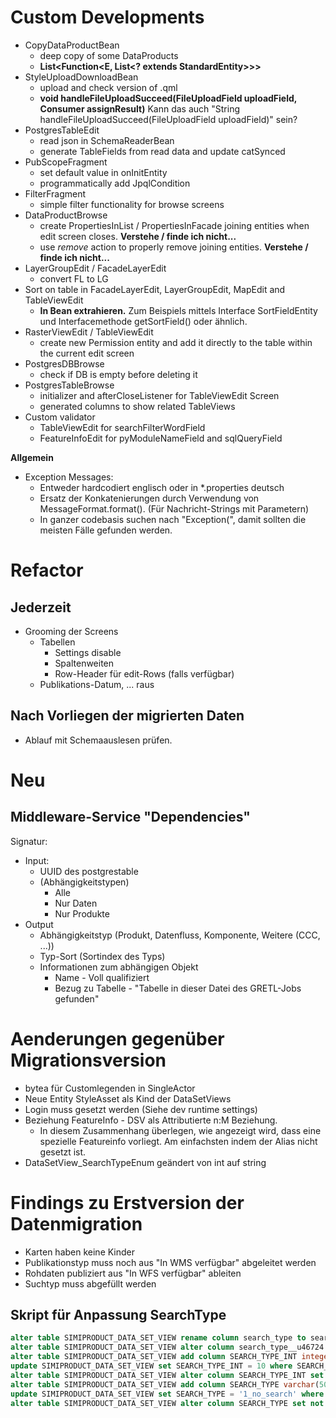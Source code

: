 # Custom Developments

- CopyDataProductBean
   - deep copy of some DataProducts
   - **List<Function<E, List<? extends StandardEntity>>>**
- StyleUploadDownloadBean
   - upload and check version of .qml
   - **void handleFileUploadSucceed(FileUploadField uploadField, Consumer<String> assignResult)** Kann das auch "String handleFileUploadSucceed(FileUploadField uploadField)" sein?
- PostgresTableEdit
   - read json in SchemaReaderBean
   - generate TableFields from read data and update catSynced
- PubScopeFragment
   - set default value in onInitEntity
   - programmatically add JpqlCondition
- FilterFragment
   - simple filter functionality for browse screens
- DataProductBrowse
   - create PropertiesInList / PropertiesInFacade joining entities when edit screen closes. **Verstehe / finde ich nicht...**
   - use *remove* action to properly remove joining entities. **Verstehe / finde ich nicht...**
- LayerGroupEdit / FacadeLayerEdit
   - convert FL to LG
- Sort on table in FacadeLayerEdit, LayerGroupEdit, MapEdit and TableViewEdit
  - **In Bean extrahieren.** Zum Beispiels mittels Interface SortFieldEntity und Interfacemethode getSortField() oder ähnlich.
- RasterViewEdit / TableViewEdit
   - create new Permission entity and add it directly to the table within the current edit screen
- PostgresDBBrowse
   - check if DB is empty before deleting it
- PostgresTableBrowse
   - initializer and afterCloseListener for TableViewEdit Screen
   - generated columns to show related TableViews
- Custom validator
   - TableViewEdit for searchFilterWordField
   - FeatureInfoEdit for pyModuleNameField and sqlQueryField
   
   
**Allgemein**
- Exception Messages: 
  - Entweder hardcodiert englisch oder in *.properties deutsch
  - Ersatz der Konkatenierungen durch Verwendung von MessageFormat.format(). (Für Nachricht-Strings mit Parametern)
  - In ganzer codebasis suchen nach "Exception(", damit sollten die meisten Fälle gefunden werden.

# Refactor

## Jederzeit

* Grooming der Screens
  * Tabellen
    * Settings disable
    * Spaltenweiten
    * Row-Header für edit-Rows (falls verfügbar)
  * Publikations-Datum, ... raus
  
## Nach Vorliegen der migrierten Daten

* Ablauf mit Schemaauslesen prüfen.


# Neu

## Middleware-Service "Dependencies"

Signatur:
* Input:
  * UUID des postgrestable
  * (Abhängigkeitstypen)
    * Alle
    * Nur Daten
    * Nur Produkte
* Output
  * Abhängigkeitstyp (Produkt, Datenfluss, Komponente, Weitere (CCC, ...))
  * Typ-Sort (Sortindex des Typs)
  * Informationen zum abhängigen Objekt
    * Name - Voll qualifiziert
    * Bezug zu Tabelle - "Tabelle in dieser Datei des GRETL-Jobs gefunden"
    
# Aenderungen gegenüber Migrationsversion
* bytea für Customlegenden in SingleActor
* Neue Entity StyleAsset als Kind der DataSetViews
* Login muss gesetzt werden (Siehe dev runtime settings)
* Beziehung FeatureInfo - DSV als Attributierte n:M Beziehung. 
  * In diesem Zusammenhang überlegen, wie angezeigt wird, dass eine spezielle Featureinfo vorliegt.
  Am einfachsten indem der Alias nicht gesetzt ist.
* DataSetView_SearchTypeEnum geändert von int auf string

# Findings zu Erstversion der Datenmigration
* Karten haben keine Kinder
* Publikationstyp muss noch aus "In WMS verfügbar" abgeleitet werden
* Rohdaten publiziert aus "In WFS verfügbar" ableiten
* Suchtyp muss abgefüllt werden

## Skript für Anpassung SearchType

```sql
alter table SIMIPRODUCT_DATA_SET_VIEW rename column search_type to search_type__u46724 ;
alter table SIMIPRODUCT_DATA_SET_VIEW alter column search_type__u46724 drop not null ;
alter table SIMIPRODUCT_DATA_SET_VIEW add column SEARCH_TYPE_INT integer ^
update SIMIPRODUCT_DATA_SET_VIEW set SEARCH_TYPE_INT = 10 where SEARCH_TYPE_INT is null ;
alter table SIMIPRODUCT_DATA_SET_VIEW alter column SEARCH_TYPE_INT set not null ;
alter table SIMIPRODUCT_DATA_SET_VIEW add column SEARCH_TYPE varchar(50) ^
update SIMIPRODUCT_DATA_SET_VIEW set SEARCH_TYPE = '1_no_search' where SEARCH_TYPE is null ;
alter table SIMIPRODUCT_DATA_SET_VIEW alter column SEARCH_TYPE set not null ;
```
    